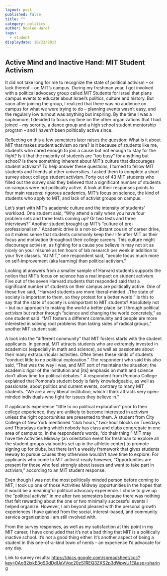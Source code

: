 ```yaml
---
layout: post
published: false
title: ""
category: politics
author: Noalee Harel
tags: 
  - student
displaydate: 10/23/2013
---
```


## Active Mind and Inactive Hand: MIT Student Activism

It did not take long for me to recognize the state of political activism – or lack thereof – on MIT’s campus. During my freshman year, I got involved with a political advocacy group called MIT Students for Israel that plans campus events to educate about Israel’s politics, culture and history. But soon after joining the group, I realized that there was no audience on campus for what we were trying to do – planning events wasn’t easy, and the regularly low turnout was anything but inspiring. By the time I was a sophomore, I decided to focus my time on the other organizations that I had joined – my sorority, a dance group and a high school student mentorship program – and I haven’t been politically active since.  


Reflecting on this a few semesters later raises the question: What is it about MIT that makes student activism so rare? Is it because of students like me, students who cared enough to join a cause but not enough to stay for the fight? Is it that the majority of students are “too busy” for anything but school? Is there something inherent about MIT’s culture that discourages student activism? To help answer these questions, I turned to fellow MIT students and friends at other universities. I asked them to complete a short survey about college student activism. Forty out of 43 MIT students who filled out the survey said they believed that a significant number of students on campus were not politically active. A look at their responses points to four main reasons: rigorous academics, MIT’s focus on science, the kind of students who apply to MIT, and lack of activist groups on campus. 


Let’s start with MIT’s academic culture and the intensity of students’ workload. One student said, “Why attend a rally when you have four problem sets and three tests coming up? Or two tests and three interviews?” Another student brought up MIT’s “culture of pre-professionalism.” Academic drive is a not-so-distant cousin of career drive, so it makes sense that students commonly keep their life after MIT as their focus and motivation throughout their college careers. This culture might discourage activism, as fighting for a cause you believe in may not sit as nicely on your résumé as ten hours of lab research per week in addition to your five classes. “At MIT,” one respondent said, “people focus much more on self-improvement (aka learning) than political activism.”  


Looking at answers from a smaller sample of Harvard students supports the notion that MIT’s focus on science has a real impact on student activism. Five out of the seven Harvard students that responded said that a significant number of students on their campus are politically active. One of these five said, “Harvard students are more liberal-minded…The state of society is important to them, so they protest for a better world.” Is this to say that the state of society is unimportant to MIT students? Absolutely not – but our approach to making the world a better place isn’t through political activism but rather through “science and changing the world concretely,” as one student said. “MIT fosters a different community and people are more interested in solving root problems than taking sides of radical groups,” another MIT student said.  
 

A look into the “different community” that MIT fosters starts with the student applicants. In general, MIT attracts students who are extremely invested in academics (especially in math and science), as well as passionate about their many extracurricular activities. Often times these kinds of students “conduct little to no political exploration.” The respondent who said this also said, “That was the way I was, and MIT sort of maintains the situation; the academic rigor of the institution and [its] emphasis on math and science don’t allow time for political debates.” A respondent from Pomona College explained that Pomona’s student body is fairly knowledgeable, as well as passionate, about politics and current events, contrary to many MIT students. “We are a very liberal institution, which I think attracts very open-minded individuals who fight for issues they believe in.”  


If applicants experience “little to no political exploration” prior to their college experience, they are unlikely to become interested in activism unless the right opportunities are presented to them. A student from City College of New York mentioned “club hours,” two-hour blocks on Tuesdays and Thursdays during which nobody has class and clubs congregate in one area of campus to, in the respondent’s words, “do their thing.” MIT may have the Activities Midway (an orientation event for freshman to explore all the student groups via booths set up in the athletic center) to promote signing up for clubs, but there isn’t a weekly framework that gives students leeway to pursue causes they otherwise wouldn’t have time to explore. For applicants who come to MIT activist-ready however, “Opportunities are present for those who feel strongly about issues and want to take part in activism,” according to an MIT student response.   


Even though I was not the most politically minded person before coming to MIT, I took up one of those Activities Midway opportunities in the hopes that it would be a meaningful political advocacy experience. I chose to give up the “political activist” in me after two semesters because there was nothing that felt rewarding about the one or two minimally successful events I helped organize. However, I am beyond pleased with the personal growth experiences I have gained from the social, interest-based, and community service organizations I am still involved with.  


From the survey responses, as well as my satisfaction at this point in my MIT career, I have concluded that it’s not a bad thing that MIT is a politically inactive school. It’s not a good thing either. It’s another aspect of being a student in this one-of-a-kind town of nerds – an experience I’d advocate for any day.  


Link to survey results: 
https://docs.google.com/spreadsheet/ccc?key=0AoB2ixkE3gS0dDdUaVVqc20zS1REQ3ZKS2p3dWpwU1E&usp=sharing